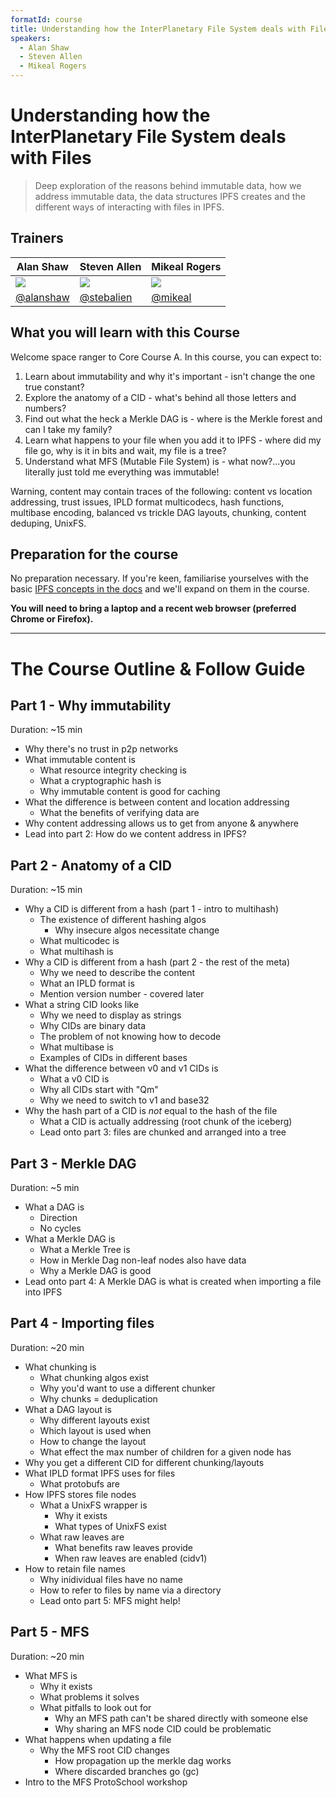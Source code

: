 ```yaml
---
formatId: course
title: Understanding how the InterPlanetary File System deals with Files
speakers:
  - Alan Shaw
  - Steven Allen
  - Mikeal Rogers
---
```


# Understanding how the InterPlanetary File System deals with Files

> Deep exploration of the reasons behind immutable data, how we address immutable data, the data structures IPFS creates and the different ways of interacting with files in IPFS.

## Trainers

| **Alan Shaw**                                        | **Steven Allen**                                     | **Mikeal Rogers**                                 |
| ---------------------------------------------------- | ---------------------------------------------------- | ------------------------------------------------- |
| ![](https://avatars3.githubusercontent.com/u/152863) | ![](https://avatars0.githubusercontent.com/u/310393) | ![](https://avatars1.githubusercontent.com/u/579) |
| [@alanshaw](https://github.com/alanshaw/)            | [@stebalien](https://github.com/stebalien)           | [@mikeal](https://github.com/mikeal)              |

## What you will learn with this Course

Welcome space ranger to Core Course A. In this course, you can expect to:

1. Learn about immutability and why it's important - isn't change the one true constant?
1. Explore the anatomy of a CID - what's behind all those letters and numbers?
1. Find out what the heck a Merkle DAG is - where is the Merkle forest and can I take my family?
1. Learn what happens to your file when you add it to IPFS - where did my file go, why is it in bits and wait, my file is a tree?
1. Understand what MFS (Mutable File System) is - what now?...you literally just told me everything was immutable!

Warning, content may contain traces of the following: content vs location addressing, trust issues, IPLD format multicodecs, hash functions, multibase encoding, balanced vs trickle DAG layouts, chunking, content deduping, UnixFS.

## Preparation for the course

No preparation necessary. If you're keen, familiarise yourselves with the basic [IPFS concepts in the docs](https://docs.ipfs.io/guides/concepts/) and we'll expand on them in the course.

**You will need to bring a laptop and a recent web browser (preferred Chrome or Firefox).**

---

# The Course Outline & Follow Guide

## Part 1 - Why immutability

Duration: ~15 min

- Why there's no trust in p2p networks
- What immutable content is
  - What resource integrity checking is
  - What a cryptographic hash is
  - Why immutable content is good for caching
- What the difference is between content and location addressing
  - What the benefits of verifying data are
- Why content addressing allows us to get from anyone & anywhere
- Lead into part 2: How do we content address in IPFS?

## Part 2 - Anatomy of a CID

Duration: ~15 min

- Why a CID is different from a hash (part 1 - intro to multihash)
  - The existence of different hashing algos
    - Why insecure algos necessitate change
  - What multicodec is
  - What multihash is
- Why a CID is different from a hash (part 2 - the rest of the meta)
  - Why we need to describe the content
  - What an IPLD format is
  - Mention version number - covered later
- What a string CID looks like
  - Why we need to display as strings
  - Why CIDs are binary data
  - The problem of not knowing how to decode
  - What multibase is
  - Examples of CIDs in different bases
- What the difference between v0 and v1 CIDs is
  - What a v0 CID is
  - Why all CIDs start with "Qm"
  - Why we need to switch to v1 and base32
- Why the hash part of a CID is _not_ equal to the hash of the file
  - What a CID is actually addressing (root chunk of the iceberg)
  - Lead onto part 3: files are chunked and arranged into a tree

## Part 3 - Merkle DAG

Duration: ~5 min

- What a DAG is
  - Direction
  - No cycles
- What a Merkle DAG is
  - What a Merkle Tree is
  - How in Merkle Dag non-leaf nodes also have data
  - Why a Merkle DAG is good
- Lead onto part 4: A Merkle DAG is what is created when importing a file into IPFS

## Part 4 - Importing files

Duration: ~20 min

- What chunking is
  - What chunking algos exist
  - Why you'd want to use a different chunker
  - Why chunks = deduplication
- What a DAG layout is
  - Why different layouts exist
  - Which layout is used when
  - How to change the layout
  - What effect the max number of children for a given node has
- Why you get a different CID for different chunking/layouts
- What IPLD format IPFS uses for files
  - What protobufs are
- How IPFS stores file nodes
  - What a UnixFS wrapper is
    - Why it exists
    - What types of UnixFS exist
  - What raw leaves are
    - What benefits raw leaves provide
    - When raw leaves are enabled (cidv1)
- How to retain file names
  - Why inidividual files have no name
  - How to refer to files by name via a directory
  - Lead onto part 5: MFS might help!

## Part 5 - MFS

Duration: ~20 min

- What MFS is
  - Why it exists
  - What problems it solves
  - What pitfalls to look out for
    - Why an MFS path can't be shared directly with someone else
    - Why sharing an MFS node CID could be problematic
- What happens when updating a file
  - Why the MFS root CID changes
    - How propagation up the merkle dag works
    - Where discarded branches go (gc)
- Intro to the MFS ProtoSchool workshop
